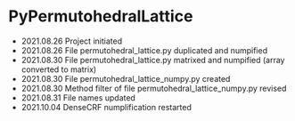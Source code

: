 PyPermutohedralLattice
======================
- 2021.08.26 Project initiated
- 2021.08.26 File permutohedral_lattice.py duplicated and numpified
- 2021.08.30 File permutohedral_lattice.py matrixed and numpified (array converted to matrix)
- 2021.08.30 File permutohedral_lattice_numpy.py created
- 2021.08.30 Method filter of file permutohedral_lattice_numpy.py revised
- 2021.08.31 File names updated
- 2021.10.04 DenseCRF numplification restarted